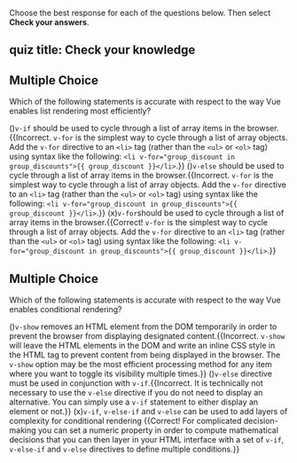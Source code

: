 Choose the best response for each of the questions below. Then select **Check your answers**.

## quiz title: Check your knowledge

## Multiple Choice
Which of the following statements is accurate with respect to the way Vue enables list rendering most efficiently?

()`v-if` should be used to cycle through a list of array items in the browser.{{Incorrect. `v-for` is the simplest way to cycle through a list of array objects. Add the `v-for` directive to an `<li>` tag (rather than the `<ul>` or `<ol>` tag) using syntax like the following: `<li v-for="group_discount in group_discounts">{{ group_discount }}</li>`.}}
()`v-else` should be used to cycle through a list of array items in the browser.{{Incorrect. `v-for` is the simplest way to cycle through a list of array objects. Add the `v-for` directive to an `<li>` tag (rather than the `<ul>` or `<ol>` tag) using syntax like the following: `<li v-for="group_discount in group_discounts">{{ group_discount }}</li>`.}}
(x)`v-for`should be used to cycle through a list of array items in the browser.{{Correct! `v-for` is the simplest way to cycle through a list of array objects. Add the `v-for` directive to an `<li>` tag (rather than the `<ul>` or `<ol>` tag) using syntax like the following: `<li v-for="group_discount in group_discounts">{{ group_discount }}</li>`.}}

## Multiple Choice
Which of the following statements is accurate with respect to the way Vue enables conditional rendering?

()`v-show` removes an HTML element from the DOM temporarily in order to prevent the browser from displaying designated content.{{Incorrect. `v-show` will leave the HTML elements in the DOM and write an inline CSS style in the HTML tag to prevent content from being displayed in the browser. The `v-show` option may be the most efficient processing method for any item where you want to toggle its visibility multiple times.}}
()`v-else` directive must be used in conjunction with `v-if`.{{Incorrect. It is technically not necessary to use the `v-else` directive if you do not need to display an alternative. You can simply use a `v-if` statement to either display an element or not.}}
(x)`v-if`, `v-else-if` and `v-else` can be used to add layers of complexity for conditional rendering {{Correct! For complicated decision-making you can set a numeric property in order to compute mathematical decisions that you can then layer in your HTML interface with a set of `v-if`, `v-else-if` and `v-else` directives to define multiple conditions.}}
